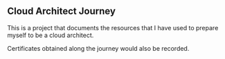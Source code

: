 ## Cloud Architect Journey

This is a project that documents the resources that I have used to prepare myself to be a cloud architect.

Certificates obtained along the journey would also be recorded.
